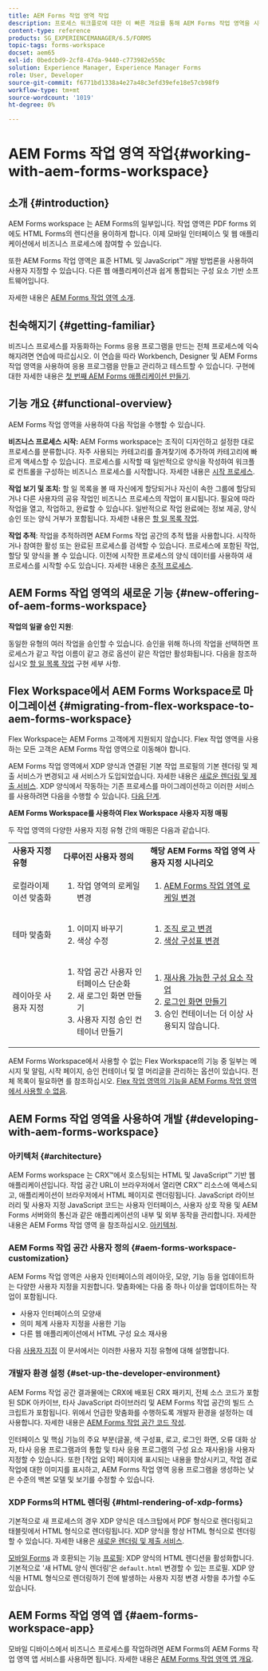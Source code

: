```yaml
---
title: AEM Forms 작업 영역 작업
description: 프로세스 워크플로에 대한 이 빠른 개요를 통해 AEM Forms 작업 영역을 시작하십시오.
content-type: reference
products: SG_EXPERIENCEMANAGER/6.5/FORMS
topic-tags: forms-workspace
docset: aem65
exl-id: 0bedcbd9-2cf8-47da-9440-c773982e550c
solution: Experience Manager, Experience Manager Forms
role: User, Developer
source-git-commit: f6771bd1338a4e27a48c3efd39efe18e57cb98f9
workflow-type: tm+mt
source-wordcount: '1019'
ht-degree: 0%

---
```


# AEM Forms 작업 영역 작업{#working-with-aem-forms-workspace}

## 소개 {#introduction}

AEM Forms workspace 는 AEM Forms의 일부입니다. 작업 영역은 PDF forms 외에도 HTML Forms의 렌디션을 용이하게 합니다. 이제 모바일 인터페이스 및 웹 애플리케이션에서 비즈니스 프로세스에 참여할 수 있습니다.

또한 AEM Forms 작업 영역은 표준 HTML 및 JavaScript™ 개발 방법론을 사용하여 사용자 지정할 수 있습니다. 다른 웹 애플리케이션과 쉽게 통합되는 구성 요소 기반 소프트웨어입니다.

자세한 내용은 [AEM Forms 작업 영역 소개](/help/forms/using/introduction-html-workspace.md).

## 친숙해지기 {#getting-familiar}

비즈니스 프로세스를 자동화하는 Forms 응용 프로그램을 만드는 전체 프로세스에 익숙해지려면 연습에 따르십시오. 이 연습을 따라 Workbench, Designer 및 AEM Forms 작업 영역을 사용하여 응용 프로그램을 만들고 관리하고 테스트할 수 있습니다. 구현에 대한 자세한 내용은 [첫 번째 AEM Forms 애플리케이션 만들기](https://help.adobe.com/en_US/livecycle/11.0/CreateFirstApp/index.html).

## 기능 개요 {#functional-overview}

AEM Forms 작업 영역을 사용하여 다음 작업을 수행할 수 있습니다.

**비즈니스 프로세스 시작:** AEM Forms workspace는 조직이 디자인하고 설정한 대로 프로세스를 분류합니다. 자주 사용되는 카테고리를 즐겨찾기에 추가하여 카테고리에 빠르게 액세스할 수 있습니다. 프로세스를 시작할 때 일반적으로 양식을 작성하여 워크플로 컨트롤을 구성하는 비즈니스 프로세스를 시작합니다. 자세한 내용은 [시작 프로세스](/help/forms/using/starting-processes.md).

**작업 보기 및 조치:** 할 일 목록을 볼 때 자신에게 할당되거나 자신이 속한 그룹에 할당되거나 다른 사용자의 공유 작업인 비즈니스 프로세스의 작업이 표시됩니다. 필요에 따라 작업을 열고, 작업하고, 완료할 수 있습니다. 일반적으로 작업 완료에는 정보 제공, 양식 승인 또는 양식 거부가 포함됩니다. 자세한 내용은 [할 일 목록 작업](/help/forms/using/todo-lists.md).

**작업 추적**: 작업을 추적하려면 AEM Forms 작업 공간의 추적 탭을 사용합니다. 시작하거나 참여한 활성 또는 완료된 프로세스를 검색할 수 있습니다. 프로세스에 포함된 작업, 할당 및 양식을 볼 수 있습니다. 이전에 시작한 프로세스의 양식 데이터를 사용하여 새 프로세스를 시작할 수도 있습니다. 자세한 내용은 [추적 프로세스](/help/forms/using/tracking-processes.md).

## AEM Forms 작업 영역의 새로운 기능 {#new-offering-of-aem-forms-workspace}

**작업의 일괄 승인 지원**:

동일한 유형의 여러 작업을 승인할 수 있습니다. 승인을 위해 하나의 작업을 선택하면 프로세스가 같고 작업 이름이 같고 경로 옵션이 같은 작업만 활성화됩니다. 다음을 참조하십시오 [할 일 목록 작업](/help/forms/using/todo-lists.md) 구현 세부 사항.

## Flex Workspace에서 AEM Forms Workspace로 마이그레이션 {#migrating-from-flex-workspace-to-aem-forms-workspace}

Flex Workspace는 AEM Forms 고객에게 지원되지 않습니다. Flex 작업 영역을 사용하는 모든 고객은 AEM Forms 작업 영역으로 이동해야 합니다.

AEM Forms 작업 영역에서 XDP 양식과 연결된 기본 작업 프로필의 기본 렌더링 및 제출 서비스가 변경되고 새 서비스가 도입되었습니다. 자세한 내용은 [새로운 렌더링 및 제출 서비스](/help/forms/using/new-render-submit-service.md). XDP 양식에서 작동하는 기존 프로세스를 마이그레이션하고 이러한 서비스를 사용하려면 다음을 수행할 수 있습니다. [다음 단계](new-render-submit-service.md).

**AEM Forms Workspace를 사용하여 Flex Workspace 사용자 지정 매핑**

두 작업 영역의 다양한 사용자 지정 유형 간의 매핑은 다음과 같습니다.

<table>
 <tbody>
  <tr>
   <td><strong>사용자 지정 유형 </strong></td>
   <td><strong>다루어진 사용자 정의 </strong></td>
   <td><strong>해당 AEM Forms 작업 영역 사용자 지정 시나리오</strong></td>
  </tr>
  <tr>
   <td>로컬라이제이션 맞춤화</td>
   <td>
    <ol>
     <li>작업 영역의 로케일 변경</li>
    </ol> </td>
   <td>
    <ol>
     <li><a href="/help/forms/using/changing-locale-user-interface.md">AEM Forms 작업 영역 로케일 변경</a></li>
    </ol> </td>
  </tr>
  <tr>
   <td>테마 맞춤화</td>
   <td>
    <ol>
     <li>이미지 바꾸기</li>
     <li>색상 수정</li>
    </ol> </td>
   <td>
    <ol>
     <li><a href="/help/forms/using/changing-organization-logo-branding.md">조직 로고 변경</a> </li>
     <li><a href="/help/forms/using/changing-color-scheme-interface.md">색상 구성표 변경</a></li>
    </ol> </td>
  </tr>
  <tr>
   <td>레이아웃 사용자 지정</td>
   <td>
    <ol>
     <li>작업 공간 사용자 인터페이스 단순화<br /> </li>
     <li>새 로그인 화면 만들기</li>
     <li>사용자 지정 승인 컨테이너 만들기</li>
    </ol> </td>
   <td>
    <ol>
     <li><a href="/help/forms/using/description-reusable-components.md">재사용 가능한 구성 요소 작업</a></li>
     <li><a href="/help/forms/using/creating-new-login-screen.md">로그인 화면 만들기</a></li>
     <li>승인 컨테이너는 더 이상 사용되지 않습니다.</li>
    </ol> </td>
  </tr>
 </tbody>
</table>

AEM Forms Workspace에서 사용할 수 없는 Flex Workspace의 기능 중 일부는 메시지 및 알림, 시작 페이지, 승인 컨테이너 및 열 머리글을 관리하는 옵션이 있습니다. 전체 목록이 필요하면 를 참조하십시오. [Flex 작업 영역의 기능을 AEM Forms 작업 영역에서 사용할 수 없음](/help/forms/using/features-flex-workspace-available-html.md).

## AEM Forms 작업 영역을 사용하여 개발 {#developing-with-aem-forms-workspace}

### 아키텍처 {#architecture}

AEM Forms workspace 는 CRX™에서 호스팅되는 HTML 및 JavaScript™ 기반 웹 애플리케이션입니다. 작업 공간 URL이 브라우저에서 열리면 CRX™ 리소스에 액세스되고, 애플리케이션이 브라우저에서 HTML 페이지로 렌더링됩니다. JavaScript 라이브러리 및 사용자 지정 JavaScript 코드는 사용자 인터페이스, 사용자 상호 작용 및 AEM Forms 서버와의 통신과 같은 애플리케이션의 내부 및 외부 동작을 관리합니다. 자세한 내용은 AEM Forms 작업 영역 을 참조하십시오. [아키텍처](/help/forms/using/html-workspace-architecture.md).

### AEM Forms 작업 공간 사용자 정의 {#aem-forms-workspace-customization}

AEM Forms 작업 영역은 사용자 인터페이스의 레이아웃, 모양, 기능 등을 업데이트하는 다양한 사용자 지정을 지원합니다. 맞춤화에는 다음 중 하나 이상을 업데이트하는 작업이 포함됩니다.

* 사용자 인터페이스의 모양새
* 의미 체계 사용자 지정을 사용한 기능
* 다른 웹 애플리케이션에서 HTML 구성 요소 재사용

다음 [사용자 지정](introduction-customizing-html-workspace.md#types-of-customizations) 이 문서에서는 이러한 사용자 지정 유형에 대해 설명합니다.

### 개발자 환경 설정 {#set-up-the-developer-environment}

AEM Forms 작업 공간 결과물에는 CRX에 배포된 CRX 패키지, 전체 소스 코드가 포함된 SDK 아카이브, 타사 JavaScript 라이브러리 및 AEM Forms 작업 공간의 빌드 스크립트가 포함됩니다. 위에서 언급한 맞춤화를 수행하도록 개발자 환경을 설정하는 데 사용합니다. 자세한 내용은 [AEM Forms 작업 공간 코드 작성](introduction-customizing-html-workspace.md#building-html-workspace-code).

인터페이스 및 핵심 기능의 주요 부분(글꼴, 색 구성표, 로고, 로그인 화면, 오류 대화 상자, 타사 응용 프로그램과의 통합 및 타사 응용 프로그램의 구성 요소 재사용)을 사용자 지정할 수 있습니다. 또한 [작업 요약] 페이지에 표시되는 내용을 향상시키고, 작업 경로 작업에 대한 이미지를 표시하고, AEM Forms 작업 영역 응용 프로그램을 생성하는 낮은 수준의 백본 모델 및 보기를 수정할 수 있습니다.

### XDP Forms의 HTML 렌더링 {#html-rendering-of-xdp-forms}

기본적으로 새 프로세스의 경우 XDP 양식은 데스크탑에서 PDF 형식으로 렌더링되고 태블릿에서 HTML 형식으로 렌더링됩니다. XDP 양식을 항상 HTML 형식으로 렌더링할 수 있습니다. 자세한 내용은 [새로운 렌더링 및 제출 서비스](/help/forms/using/new-render-submit-service.md).

[모바일 Forms](https://helpx.adobe.com/livecycle/help/mobile-forms/introduction.html) 과 호환되는 기능 [프로필](https://helpx.adobe.com/livecycle/help/mobile-forms/creating-profile.html): XDP 양식의 HTML 렌디션을 활성화합니다. 기본적으로 &#39;새 HTML 양식 렌더링&#39;은 `default.html` 변경할 수 있는 프로필. XDP 양식을 HTML 형식으로 렌더링하기 전에 발생하는 사용자 지정 변경 사항을 추가할 수도 있습니다.

## AEM Forms 작업 영역 앱 {#aem-forms-workspace-app}

모바일 디바이스에서 비즈니스 프로세스를 작업하려면 AEM Forms의 AEM Forms 작업 영역 앱 서비스를 사용하면 됩니다. 자세한 내용은 [AEM Forms 작업 영역 앱 개요](https://helpx.adobe.com/livecycle/help/mobile-workspace/mobile-workspace-overview.html).
